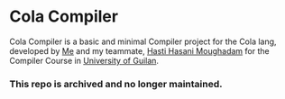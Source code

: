 # Cola Compiler

Cola Compiler is a basic and minimal Compiler project for the Cola lang, developed by [Me](https://aryan.software) and my teammate, [Hasti Hasani Moughadam](https://github.com/hastiMoghadam) for the Compiler Course in [University of Guilan](http://guilan.ac.ir).

### This repo is archived and no longer maintained.